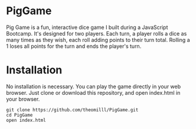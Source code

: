 # PigGame

Pig Game is a fun, interactive dice game I built during a JavaScript Bootcamp. It's designed for two players. Each turn, a player rolls a dice as many times as they wish, each roll adding points to their turn total. Rolling a 1 loses all points for the turn and ends the player's turn.

# Installation

No installation is necessary. You can play the game directly in your web browser. Just clone or download this repository, and open index.html in your browser.

```
git clone https://github.com/theomilll/PigGame.git
cd PigGame
open index.html
```
